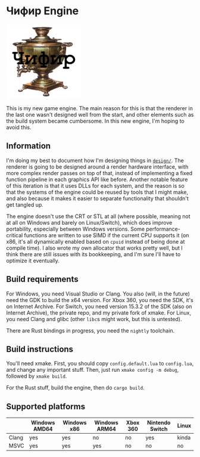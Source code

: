# Чифир Engine

<img src="chifir.png" width="200" />

This is my new game engine. The main reason for this is that the renderer in the last one wasn't designed well from the
start, and other elements such as the build system became cumbersome. In this new engine, I'm hoping to avoid this.

## Information

I'm doing my best to document how I'm designing things in [`design/`](design/engine.typ). The renderer is going to be
designed around a render hardware interface, with more complex render passes on top of that, instead of implementing
a fixed function pipeline in each graphics API like before. Another notable feature of this iteration is that it uses
DLLs for each system, and the reason is so that the systems of the engine could be reused by tools that I might make,
and also because it makes it easier to separate functionality that shouldn't get tangled up.

The engine doesn't use the CRT or STL at all (where possible, meaning not at all on Windows and barely on Linux/Switch),
which does improve portability, especially between Windows versions. Some performance-critical functions are written to use
SIMD if the current CPU supports it (on x86, it's all dynamically enabled based on `cpuid` instead of being done at compile
time). I also wrote my own allocator that works pretty well, but I think there are still issues with its bookkeeping, and
I'm sure I'll have to optimize it eventually.

## Build requirements

For Windows, you need Visual Studio or Clang. You also (will, in the future) need the GDK to build the x64 version. For Xbox
360, you need the SDK, it's on Internet Archive. For Switch, you need version 15.3.2 of the SDK (also on Internet Archive),
the private repo, and my private fork of xmake. For Linux, you need Clang and glibc (other `libc`s might work, but this is
untested).

There are Rust bindings in progress, you need the `nightly` toolchain.

## Build instructions

You'll need xmake. First, you should copy `config.default.lua` to `config.lua`, and change any important stuff.
Then, just run `xmake config -m debug`, followed by `xmake build`.

For the Rust stuff, build the engine, then do `cargo build`.

## Supported platforms

|       | Windows AMD64 | Windows x86 | Windows ARM64 | Xbox 360 | Nintendo Switch | Linux |
|-------|---------------|-------------|---------------|----------|-----------------|-------|
| Clang | yes           | yes         | no            | no       | yes             | kinda |
| MSVC  | yes           | yes         | yes           | no       | no              | no    |
